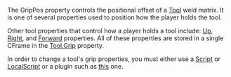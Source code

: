 The GripPos property controls the positional offset of a [Tool](https://create.roblox.com/docs/reference/engine/classes/Tool) weld
matrix. It is one of several properties used to position how the player
holds the tool.

Other tool properties that control how a player holds a tool include:
[Up](https://create.roblox.com/docs/reference/engine/classes/Grip#GripUp), [Right](https://create.roblox.com/docs/reference/engine/classes/Grip#GripRight), and [Forward](https://create.roblox.com/docs/reference/engine/classes/Grip#GripForward)
properties. All of these properties are stored in a single CFrame in the
[Tool.Grip](https://create.roblox.com/docs/reference/engine/classes/Tool#Grip) property.

In order to change a tool's grip properties, you must either use a
[Script](https://create.roblox.com/docs/reference/engine/classes/Script) or [LocalScript](https://create.roblox.com/docs/reference/engine/classes/LocalScript) or a plugin such as [this][1] one.

[1]: https://www.roblox.com/library/174577307/Tool-Grip-Editor-Plugin